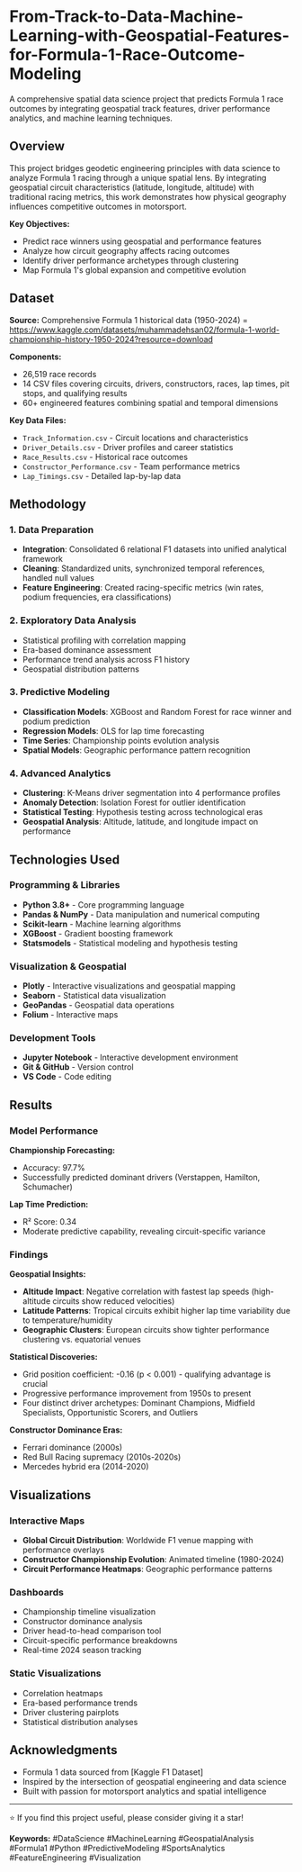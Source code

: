 # From-Track-to-Data-Machine-Learning-with-Geospatial-Features-for-Formula-1-Race-Outcome-Modeling

A comprehensive spatial data science project that predicts Formula 1 race outcomes by integrating geospatial track features, driver performance analytics, and machine learning techniques.


## Overview

This project bridges geodetic engineering principles with data science to analyze Formula 1 racing through a unique spatial lens. By integrating geospatial circuit characteristics (latitude, longitude, altitude) with traditional racing metrics, this work demonstrates how physical geography influences competitive outcomes in motorsport.

**Key Objectives:**
- Predict race winners using geospatial and performance features
- Analyze how circuit geography affects racing outcomes
- Identify driver performance archetypes through clustering
- Map Formula 1's global expansion and competitive evolution

## Dataset

**Source:** Comprehensive Formula 1 historical data (1950-2024) = https://www.kaggle.com/datasets/muhammadehsan02/formula-1-world-championship-history-1950-2024?resource=download

**Components:**
- 26,519 race records
- 14 CSV files covering circuits, drivers, constructors, races, lap times, pit stops, and qualifying results
- 60+ engineered features combining spatial and temporal dimensions

**Key Data Files:**
- `Track_Information.csv` - Circuit locations and characteristics
- `Driver_Details.csv` - Driver profiles and career statistics
- `Race_Results.csv` - Historical race outcomes
- `Constructor_Performance.csv` - Team performance metrics
- `Lap_Timings.csv` - Detailed lap-by-lap data

## Methodology

### 1. Data Preparation
- **Integration**: Consolidated 6 relational F1 datasets into unified analytical framework
- **Cleaning**: Standardized units, synchronized temporal references, handled null values
- **Feature Engineering**: Created racing-specific metrics (win rates, podium frequencies, era classifications)

### 2. Exploratory Data Analysis
- Statistical profiling with correlation mapping
- Era-based dominance assessment
- Performance trend analysis across F1 history
- Geospatial distribution patterns

### 3. Predictive Modeling
- **Classification Models**: XGBoost and Random Forest for race winner and podium prediction
- **Regression Models**: OLS for lap time forecasting
- **Time Series**: Championship points evolution analysis
- **Spatial Models**: Geographic performance pattern recognition

### 4. Advanced Analytics
- **Clustering**: K-Means driver segmentation into 4 performance profiles
- **Anomaly Detection**: Isolation Forest for outlier identification
- **Statistical Testing**: Hypothesis testing across technological eras
- **Geospatial Analysis**: Altitude, latitude, and longitude impact on performance

## Technologies Used

### Programming & Libraries
- **Python 3.8+** - Core programming language
- **Pandas & NumPy** - Data manipulation and numerical computing
- **Scikit-learn** - Machine learning algorithms
- **XGBoost** - Gradient boosting framework
- **Statsmodels** - Statistical modeling and hypothesis testing

### Visualization & Geospatial
- **Plotly** - Interactive visualizations and geospatial mapping
- **Seaborn** - Statistical data visualization
- **GeoPandas** - Geospatial data operations
- **Folium** - Interactive maps

### Development Tools
- **Jupyter Notebook** - Interactive development environment
- **Git & GitHub** - Version control
- **VS Code** - Code editing

## Results

### Model Performance

**Championship Forecasting:**
- Accuracy: 97.7%
- Successfully predicted dominant drivers (Verstappen, Hamilton, Schumacher)

**Lap Time Prediction:**
- R² Score: 0.34
- Moderate predictive capability, revealing circuit-specific variance

### Findings

**Geospatial Insights:**
- **Altitude Impact**: Negative correlation with fastest lap speeds (high-altitude circuits show reduced velocities)
- **Latitude Patterns**: Tropical circuits exhibit higher lap time variability due to temperature/humidity
- **Geographic Clusters**: European circuits show tighter performance clustering vs. equatorial venues

**Statistical Discoveries:**
- Grid position coefficient: -0.16 (p < 0.001) - qualifying advantage is crucial
- Progressive performance improvement from 1950s to present
- Four distinct driver archetypes: Dominant Champions, Midfield Specialists, Opportunistic Scorers, and Outliers

**Constructor Dominance Eras:**
- Ferrari dominance (2000s)
- Red Bull Racing supremacy (2010s-2020s)
- Mercedes hybrid era (2014-2020)

## Visualizations

### Interactive Maps
- **Global Circuit Distribution**: Worldwide F1 venue mapping with performance overlays
- **Constructor Championship Evolution**: Animated timeline (1980-2024)
- **Circuit Performance Heatmaps**: Geographic performance patterns

### Dashboards
- Championship timeline visualization
- Constructor dominance analysis
- Driver head-to-head comparison tool
- Circuit-specific performance breakdowns
- Real-time 2024 season tracking

### Static Visualizations
- Correlation heatmaps
- Era-based performance trends
- Driver clustering pairplots
- Statistical distribution analyses


##  Acknowledgments

- Formula 1 data sourced from [Kaggle F1 Dataset]
- Inspired by the intersection of geospatial engineering and data science
- Built with passion for motorsport analytics and spatial intelligence

---

⭐ If you find this project useful, please consider giving it a star!

**Keywords:** #DataScience #MachineLearning #GeospatialAnalysis #Formula1 #Python #PredictiveModeling #SportsAnalytics #FeatureEngineering #Visualization

